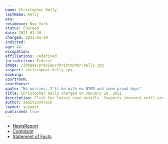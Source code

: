 ```yaml
---
name: Christopher Kelly
lastName: Kelly
aka:
residence: New York
status: Charged
date: 2021-01-20
charged: 2021-01-20
indicted:
age: 44
occupation:
affiliations: undefined
jurisdiction: Federal
image: /images/preview/christopher-kelly.jpg
suspect: christopher-kelly.jpg
booking:
courtroom:
courthouse:
quote: "No worries, I’ll be with ex NYPD and some proud boys"
title: Christopher Kelly charged on January 20, 2021
description: Click for latest case details. Suspects innocent until proven guilty.
author: seditiontrack
layout: suspect
published: true
---
```

- [NewsReport](https://www.nydailynews.com/new-york/ny-retired-nypd-brother-capitol-riot-charges-20210121-qnobfub6n5d6vexmco7jhktxem-story.html)
- [Complaint](https://www.justice.gov/opa/page/file/1362961/download)
- [Statement of Facts](https://www.justice.gov/opa/page/file/1362961/download)
